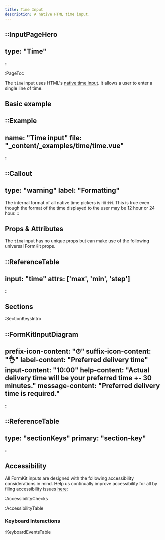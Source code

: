 ```yaml
---
title: Time Input
description: A native HTML time input.
---
```


::InputPageHero
---
type: "Time"
---
::

:PageToc

The `time` input uses HTML's [native time input](https://developer.mozilla.org/en-US/docs/Web/HTML/Element/input/time). It allows a user to enter a single line of time.

## Basic example

::Example
---
name: "Time input"
file: "_content/_examples/time/time.vue"
---
::

::Callout
---
type: "warning"
label: "Formatting"
---
The internal format of all native time pickers is <code>HH:MM</code>. This is true even though the format of the time displayed to the user may be 12 hour or 24 hour.
::

## Props & Attributes

The `time` input has no unique props but can make use of the following universal
FormKit props.

::ReferenceTable
---
input: "time" 
attrs: ['max', 'min', 'step']
---
::


## Sections

:SectionKeysIntro

::FormKitInputDiagram
---
prefix-icon-content: "⏱"
suffix-icon-content: "👌"
label-content: "Preferred delivery time"
input-content: "10:00"
help-content: "Actual delivery time will be your preferred time +- 30 minutes."
message-content: "Preferred delivery time is required."
---
::

::ReferenceTable
---
type: "sectionKeys"
primary: "section-key"
---
::

## Accessibility

All FormKit inputs are designed with the following accessibility considerations in mind. Help us continually improve accessibility for all by filing accessibility issues [here](https://github.com/formkit/formkit/issues/new?assignees=&labels=%F0%9F%90%9B+bug-report%2C%E2%9B%91+Needs+triage&projects=&template=bug-report.yml): 

:AccessibilityChecks

:AccessibilityTable

### Keyboard Interactions

:KeyboardEventsTable